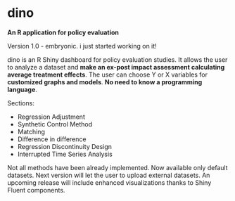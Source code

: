 # dino
**An R application for policy evaluation**

Version 1.0 - embryonic. i just started working on it!

dino is an R Shiny dashboard for policy evaluation studies. 
It allows the user to analyze a dataset and **make an ex-post impact assessment calculating average treatment effects**.
The user can choose Y or X variables for **customized graphs and models**.
**No need to know a programming language**.

Sections:
- Regression Adjustment
- Synthetic Control Method
- Matching
- Difference in difference
- Regression Discontinuity Design
- Interrupted Time Series Analysis

Not all methods have been already implemented.
Now available only default datasets. 
Next version will let the user to upload external datasets.
An upcoming release will include enhanced visualizations thanks to Shiny Fluent components.
